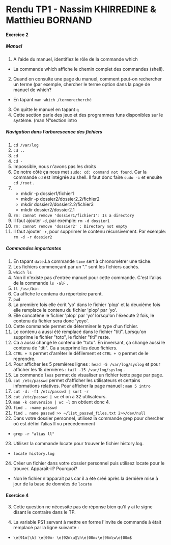 # Rendu TP1 - Nassim KHIRREDINE & Matthieu BORNAND


#### Exercice 2
##### Manuel

1. A l’aide du manuel, identifiez le rôle de la commande which
- La commande which affiche le chemin complet des commandes (shell).
2. Quand on consulte une page du manuel, comment peut-on rechercher un terme (par exemple, chercher le terme option dans la page de manuel de which?
- En tapant ```man which /termerecherché```
3. On quitte le manuel en tapant ```q```
4. Cette section parle des jeux et des programmes funs disponibles sur le système. (man N°section intro

##### Navigation dans l’arborescence des fichiers

1. ```cd /var/log```
2. ```cd ..```
3. ```cd```
4. ```cd -```
5. Impossible, nous n'avons pas les droits
6. De notre côté ça nous met ```sudo: cd: command not found```. Car la commande ```cd``` est intégrée au shell. Il faut donc faire ```sudo -i``` et ensuite ```cd /root``` .
7. * mkdir -p dossier1/fichier1
    * mkdir -p dossier2/dossier2.2/fichier2
    * mkdir dossier2/dossier2.2/fichier3
    * mkdir dossier2/dossier2.1
8. ```rm: cannot remove 'dossier1/fichier1': Is a directory```
9. Il faut ajouter ```-d```, par exemple: ```rm -d dossier1```
10. ```rm: cannot remove 'dossier2' : Directory not empty```
11. Il faut ajouter ```-r```, pour supprimer le contenu récursivement. Par exemple: ```rm -d -r dossier2```

##### Commandes importantes
1. En tapant ```date```.La commande ```time``` sert à chronométrer une tâche.
2. Les fichiers commençant par un "." sont les fichiers cachés.
3. ```which ls```
4. Non il n'existe pas d'entrée manuel pour cette commande. C'est l'alias de la commande ```ls -alF``` .
5. ```ll /usr/bin```
6. Ca affiche le contenu du répertoire parent.
7. ```pwd```
8. La première fois elle écrit 'yo' dans le fichier 'plop' et la deuxième fois elle remplace le contenu du fichier 'plop' par 'yo'.
9. Elle concatène le fichier 'plop' par 'yo' lorsqu'on l'éxecute 2 fois, le contenu du fichier sera donc 'yoyo'.
10. Cette commande permet de déterminer le type d'un fichier.
11. Le contenu a aussi été remplacé dans le fichier "titi". Lorsqu'on supprime le fichier "toto", le fichier "titi" reste.
12. Ca a aussi changé le contenu de "tutu". En inversant, ça change aussi le contenu de "titi". Ca a supprimé les deux fichiers.
13. ```CTRL + S``` permet d'arrêter le défilement et ```CTRL + Q``` permet de le reprendre.
14. Pour afficher les 5 premières lignes : ```head -5 /var/log/syslog``` et pour afficher les 15 dernières : ```tail -15 /var/log/syslog``` .
15. La commande ```less``` permet de visualiser un fichier texte page par page.
16. ```cat /etc/passwd``` permet d'afficher les utilisateurs et certains informations relatives. Pour afficher la page manuel : ```man 5 intro```
17. ```cut -d: -f1 /etc/passwd | sort -r```
18. ```cat /etc/passwd | wc``` et on a 32 utilisateurs.
19. ```man -k conversion | wc -l``` on obtient donc 4.
20. ```find . -name passwd```
21. ```find . name passwd >> ~/list_passwd_files.txt 2>>/dev/null```
22. Dans votre dossier personnel, utilisez la commande grep pour chercher où est défini l’alias ll vu précédemment
- ```grep -r "alias ll"``` 
23. Utilisez la commande locate pour trouver le fichier history.log.
- ```locate history.log```
24. Créer un fichier dans votre dossier personnel puis utilisez locate pour le trouver. Apparaît-il? Pourquoi?
- Non le fichier n'apparait pas car il a été créé après la dernière mise à jour de la base de données de ```locate```

#### Exercice 4

3. Cette question ne nécessite pas de réponse bien qu'il y ai le signe disant le contraire dans le TP.

4. La variable PS1 servant à mettre en forme l'invite de commande à était remplacé par la ligne suivante : 
- ```\e[91m[\A] \e[00m- \e[92m\u@\h\e[00m:\e[96m\w\e[00m$```

